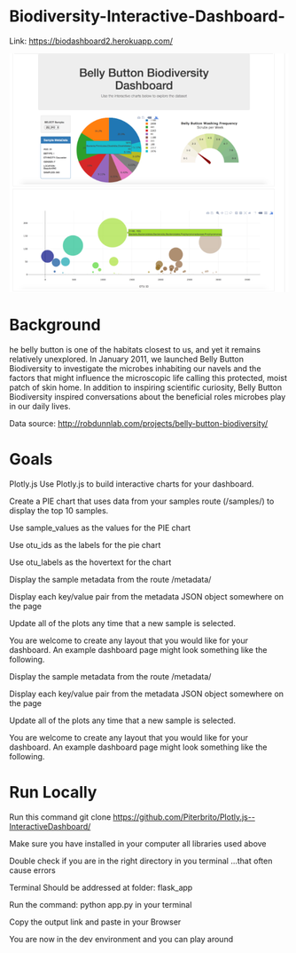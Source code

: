 # Biodiversity-Interactive-Dashboard- 

Link: https://biodashboard2.herokuapp.com/

![x](biodiversity.png)



# Background

he belly button is one of the habitats closest to us, and yet it remains relatively unexplored. In January 2011, we launched Belly Button Biodiversity to investigate the microbes inhabiting our navels and the factors that might influence the microscopic life calling this protected, moist patch of skin home. In addition to inspiring scientific curiosity, Belly Button Biodiversity inspired conversations about the beneficial roles microbes play in our daily lives.

Data source: http://robdunnlab.com/projects/belly-button-biodiversity/

# Goals

Plotly.js
Use Plotly.js to build interactive charts for your dashboard.


Create a PIE chart that uses data from your samples route (/samples/<sample>) to display the top 10 samples.


Use sample_values as the values for the PIE chart


Use otu_ids as the labels for the pie chart


Use otu_labels as the hovertext for the chart

Display the sample metadata from the route /metadata/<sample>

Display each key/value pair from the metadata JSON object somewhere on the page



Update all of the plots any time that a new sample is selected.


You are welcome to create any layout that you would like for your dashboard. An example dashboard page might look something like the following.

Display the sample metadata from the route /metadata/<sample>

Display each key/value pair from the metadata JSON object somewhere on the page


Update all of the plots any time that a new sample is selected.


You are welcome to create any layout that you would like for your dashboard. An example dashboard page might look something like the following.


# Run Locally

Run this command git clone https://github.com/Piterbrito/Plotly.js--InteractiveDashboard/


Make sure you have installed in your computer all libraries used above 


Double check if you are in the right directory in you terminal ...that often cause errors


Terminal Should be addressed at folder: flask_app


Run the command: python app.py in your terminal


Copy the output link and paste in your Browser


You are now in the dev environment and you can play around

